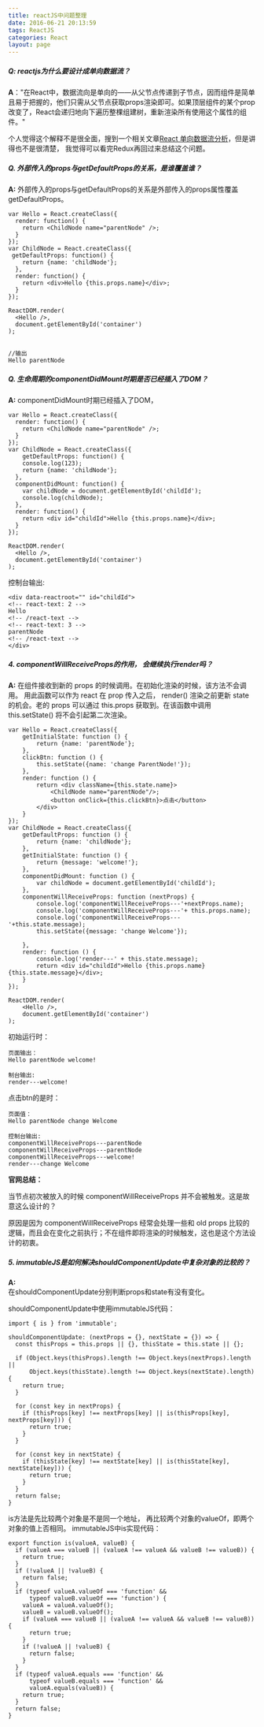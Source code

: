 ```yaml
---
title: reactJS中问题整理
date: 2016-06-21 20:13:59
tags: ReactJS
categories: React
layout: page 
---
```


##### Q: reactjs为什么要设计成单向数据流？
**A**："在React中，数据流向是单向的——从父节点传递到子节点，因而组件是简单且易于把握的，他们只需从父节点获取props渲染即可。如果顶层组件的某个prop改变了，React会递归地向下遍历整棵组建树，重新渲染所有使用这个属性的组件。"

个人觉得这个解释不是很全面，搜到一个相关文章[React 单向数据流分析](http://karynsong.github.io/2016-02/38/)，但是讲得也不是很清楚， 我觉得可以看完Redux再回过来总结这个问题。


##### Q. 外部传入的props与getDefaultProps的关系，是谁覆盖谁？
**A:** 外部传入的props与getDefaultProps的关系是外部传入的props属性覆盖getDefaultProps。

```
var Hello = React.createClass({
  render: function() {
    return <ChildNode name="parentNode" />;
  }
});
var ChildNode = React.createClass({
 getDefaultProps: function() {
  	return {name: 'childNode'};
  },
  render: function() {
    return <div>Hello {this.props.name}</div>;
  }
});

ReactDOM.render(
  <Hello />,
  document.getElementById('container')
);


//输出
Hello parentNode
```



##### Q. 生命周期的componentDidMount时期是否已经插入了DOM？
**A:** componentDidMount时期已经插入了DOM，

```
var Hello = React.createClass({
  render: function() {
    return <ChildNode name="parentNode" />;
  }
});
var ChildNode = React.createClass({
	getDefaultProps: function() {
  	console.log(123);
  	return {name: 'childNode'};
  },
  componentDidMount: function() {
  	var childNode = document.getElementById('childId');
    console.log(childNode);
  },
  render: function() {
    return <div id="childId">Hello {this.props.name}</div>;
  }
});

ReactDOM.render(
  <Hello />,
  document.getElementById('container')
);
```

控制台输出:

```
<div data-reactroot="" id="childId">
<!-- react-text: 2 -->
Hello 
<!-- /react-text -->
<!-- react-text: 3 -->
parentNode
<!-- /react-text -->
</div>
```

##### 4. componentWillReceiveProps的作用， 会继续执行render吗？
**A:**   在组件接收到新的 props 的时候调用。在初始化渲染的时候，该方法不会调用。
用此函数可以作为 react 在 prop 传入之后， render() 渲染之前更新 state 的机会。老的 props 可以通过 this.props 获取到。在该函数中调用 this.setState() 将不会引起第二次渲染。

```
var Hello = React.createClass({
    getInitialState: function () {
        return {name: 'parentNode'};
    },
    clickBtn: function () {
        this.setState({name: 'change ParentNode!'});
    },
    render: function () {
        return <div className={this.state.name}>
            <ChildNode name="parentNode"/>;
            <button onClick={this.clickBtn}>点击</button>
        </div>
    }
});
var ChildNode = React.createClass({
    getDefaultProps: function () {
        return {name: 'childNode'};
    },
    getInitialState: function () {
        return {message: 'welcome!'};
    },
    componentDidMount: function () {
        var childNode = document.getElementById('childId');
    },
    componentWillReceiveProps: function (nextProps) {
        console.log('componentWillReceiveProps---'+nextProps.name);
        console.log('componentWillReceiveProps---'+ this.props.name);
        console.log('componentWillReceiveProps---'+this.state.message);
        this.setState({message: 'change Welcome'});

    },
    render: function () {
        console.log('render---' + this.state.message);
        return <div id="childId">Hello {this.props.name} {this.state.message}</div>;
    }
});

ReactDOM.render(
    <Hello />,
    document.getElementById('container')
);

```
初始运行时：

```
页面输出：
Hello parentNode welcome!

制台输出:
render---welcome!
```
点击btn的是时：

```
页面值：
Hello parentNode change Welcome

控制台输出:
componentWillReceiveProps---parentNode
componentWillReceiveProps---parentNode
componentWillReceiveProps---welcome!
render---change Welcome
```

**官网总结：**

当节点初次被放入的时候 componentWillReceiveProps 并不会被触发。这是故意这么设计的？

原因是因为 componentWillReceiveProps 经常会处理一些和 old props 比较的逻辑，而且会在变化之前执行；不在组件即将渲染的时候触发，这也是这个方法设计的初衷。

##### 5. immutableJS是如何解决shouldComponentUpdate中复杂对象的比较的？
**A:**  
在shouldComponentUpdate分别判断props和state有没有变化。

shouldComponentUpdate中使用immutableJS代码：
```
import { is } from 'immutable';

shouldComponentUpdate: (nextProps = {}, nextState = {}) => {
  const thisProps = this.props || {}, thisState = this.state || {};

  if (Object.keys(thisProps).length !== Object.keys(nextProps).length ||
      Object.keys(thisState).length !== Object.keys(nextState).length) {
    return true;
  }

  for (const key in nextProps) {
    if (thisProps[key] !== nextProps[key] || is(thisProps[key], nextProps[key])) {
      return true;
    }
  }

  for (const key in nextState) {
    if (thisState[key] !== nextState[key] || is(thisState[key], nextState[key])) {
      return true;
    }
  }
  return false;
}
```
is方法是先比较两个对象是不是同一个地址， 再比较两个对象的valueOf，即两个对象的值上否相同。
immutableJS中is实现代码：
```
export function is(valueA, valueB) {
  if (valueA === valueB || (valueA !== valueA && valueB !== valueB)) {
    return true;
  }
  if (!valueA || !valueB) {
    return false;
  }
  if (typeof valueA.valueOf === 'function' &&
      typeof valueB.valueOf === 'function') {
    valueA = valueA.valueOf();
    valueB = valueB.valueOf();
    if (valueA === valueB || (valueA !== valueA && valueB !== valueB)) {
      return true;
    }
    if (!valueA || !valueB) {
      return false;
    }
  }
  if (typeof valueA.equals === 'function' &&
      typeof valueB.equals === 'function' &&
      valueA.equals(valueB)) {
    return true;
  }
  return false;
}
```


